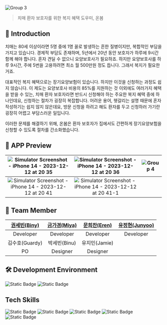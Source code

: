 ![Group 3](https://github.com/DeveloperAcademy-POSTECH/MacC-Team2-Nutty/assets/100858136/d3ae0e78-a544-4ddb-a62c-2bf901d98a23)

> 치매 환자 보호자를 위한 복지 혜택 도우미, 온봄

## 👏 Introduction

치매는 80세 이상이라면 5명 중에 1명 꼴로 발생하는 흔한 질병이지만, 복합적인 부담을 가지고 있습니다.
경제적 부담도 존재하며, 5년에서 20년 동안 보호자가 하루에 9시간 함께 해야 합니다. 
혼자 견딜 수 없으니 요양보호사가 필요하죠. 하지만 요양보호사를 하루 9시간, 주에 5번을 고용하려면 
최소 월 500만원 정도 듭니다. 그래서 복지가 필요한 거죠.

대표적인 복지 혜택으로는 장기요양보험이 있습니다. 하지만 이것을 신청하는 과정도 쉽지 않습니다. 
이 제도는 요양보호사 비용의 85%를 지원하는 것 이외에도 여러가지 혜택을 받을 수 있는, 
치매 환자 보호자라면 반드시 신청해야 하는 주요한 복지 혜택 중에 하나인데요, 
신청하는 절차가 굉장히 복잡합니다. 어려운 용어, 헷갈리는 설명 때문에 혼자 작성하기는 쉽지 않지 않은데요,
방문 신청을 하려고 해도 환자를 두고 신청하러 가기란 굉장히 어렵고 부담스러운 일입니다. 

이러한 문제를 해결하기 위해, 온봄은 환자 보호자가 집에서도 간편하게 장기요양보험을 신청할 수 있도록 절차를 간소화했습니다. 

## 📱 APP Preview

|![Simulator Screenshot - iPhone 14 - 2023-12-12 at 20 35](https://github.com/DeveloperAcademy-POSTECH/MacC-Team2-Nutty/assets/100858136/033cb219-d38b-431f-a91e-9487bf4d29e4)|![Simulator Screenshot - iPhone 14 - 2023-12-12 at 20 36](https://github.com/DeveloperAcademy-POSTECH/MacC-Team2-Nutty/assets/100858136/b32d8b42-2c19-40f4-9436-62373902cd8e)|![Group 4](https://github.com/DeveloperAcademy-POSTECH/MacC-Team2-Nutty/assets/100858136/1783dc2a-2353-404a-a308-5b81c857b526)|
|:-:|:-:|:-:|
![Simulator Screenshot - iPhone 14 - 2023-12-12 at 20 41](https://github.com/DeveloperAcademy-POSTECH/MacC-Team2-Nutty/assets/100858136/09842854-a77d-4564-a021-5fe07a6f5b01)|![Simulator Screenshot - iPhone 14 - 2023-12-12 at 20 41-1](https://github.com/DeveloperAcademy-POSTECH/MacC-Team2-Nutty/assets/100858136/c874d5d5-8aa9-492e-aeda-e7902b74ce55)

## 👫 Team Member

|[권세빈(Biny)](https://github.com/SeBin-Kwon)|[금가경(Miya)](https://github.com/JJunghyunY)|[문희찬(Eren)](https://github.com/mun9769)|[유정현(Junyoo)](https://github.com/JJunghyunY)|
|:-:|:-:|:-:|:-:|
|Developer|Developer|Developer|Developer|
|김수호(Guardy)|박세빈(Binu)|유지민(Jamie)|
|PO|Designer|Designer|

## 🛠️ Development Environment
![Static Badge](https://img.shields.io/badge/iOS-16.4%2B-lightGray)
![Static Badge](https://img.shields.io/badge/Xcode-15-blue)

## Tech Skills
![Static Badge](https://img.shields.io/badge/swiftUI-red?style=flat-square)
![Static Badge](https://img.shields.io/badge/PDFKit-green?style=flat-square)
![Static Badge](https://img.shields.io/badge/Vision-yellow?style=flat-square)
![Static Badge](https://img.shields.io/badge/AVFoundation-blue?style=flat-square)
![Static Badge](https://img.shields.io/badge/KakaoPostCodeAPI-lightYellow?style=flat-square)

